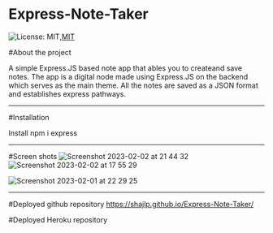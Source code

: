 # Express-Note-Taker

![License: MIT](https://img.shields.io/badge/License-MIT-yellow.svg),[MIT](https://img.shields.io/badge/MIT-License-green)

#About the project

A simple Express.JS based note app that ables you to createand save notes.
The app is a digital node made using Express.JS on the backend which serves as the main theme.  All the notes are saved as a JSON format and establishes express pathways.

____________________________________________________________________________________________

#Installation

Install npm i express
____________________________________________________________________________________________

#Screen shots
![Screenshot 2023-02-02 at 21 44 32](https://user-images.githubusercontent.com/114526543/216457047-5144255c-e042-44af-8122-3f0b8676c86f.png)
![Screenshot 2023-02-02 at 17 55 29](https://user-images.githubusercontent.com/114526543/216457056-a2738056-ac5b-4d83-8a95-616d51ff5011.png)

![Screenshot 2023-02-01 at 22 29 25](https://user-images.githubusercontent.com/114526543/216457064-bd94b21a-aec5-48b3-be8e-3d3f81624698.png)


____________________________________________________________________________________________

#Deployed github repository
https://shajlp.github.io/Express-Note-Taker/

#Deployed Heroku repository
[
](https://git.heroku.com/stark-thicket-15991.git)
